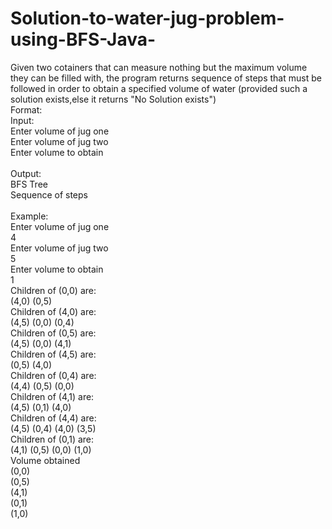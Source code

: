 # Solution-to-water-jug-problem-using-BFS-Java-
Given two cotainers that can measure nothing but the maximum volume they can be filled with, the program returns sequence of steps that must be followed in order to obtain a specified volume of water (provided such a solution exists,else it returns "No Solution exists")
<br>
Format:<br>
Input:<br>
Enter volume of jug one<br>
Enter volume of jug two<br>
Enter volume to obtain<br>
<br>
Output:<br>
BFS Tree<br>
Sequence of steps<br>
<br>
Example:<br>
Enter volume of jug one<br>
4<br>
Enter volume of jug two<br>
5<br>
Enter volume to obtain<br>
1<br>
Children of (0,0) are:<br>
(4,0) (0,5)<br>
Children of (4,0) are:<br>
 (4,5) (0,0) (0,4)<br>
Children of (0,5) are:<br>
(4,5) (0,0) (4,1)<br>
Children of (4,5) are:<br>
 (0,5) (4,0)<br>
Children of (0,4) are:<br>
(4,4) (0,5) (0,0)<br>
Children of (4,1) are:<br>
 (4,5) (0,1) (4,0)<br>
Children of (4,4) are:<br>
 (4,5) (0,4) (4,0) (3,5)<br>
Children of (0,1) are:<br>
(4,1) (0,5) (0,0) (1,0)<br>
 Volume obtained <br>
(0,0)<br>
(0,5)<br>
(4,1)<br>
(0,1)<br>
(1,0)<br>
<br>


